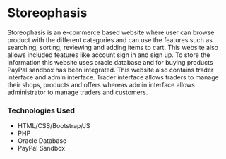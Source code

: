 # Storeophasis
Storeophasis is an e-commerce based website where user can browse product with the different categories and can use the features such as searching, sorting, reviewing
and adding items to cart. This website also allows included features like account sign in and sign up. To store the information this website uses oracle database and
for buying products PayPal sandbox has been integrated. This website also contains trader interface and admin interface. Trader interface allows traders to manage 
their shops, products and offers whereas admin interface allows administrator to manage traders and customers.<br>

### Technologies Used
 - HTML/CSS/Bootstrap/JS
 - PHP
 - Oracle Database
 - PayPal Sandbox
 

